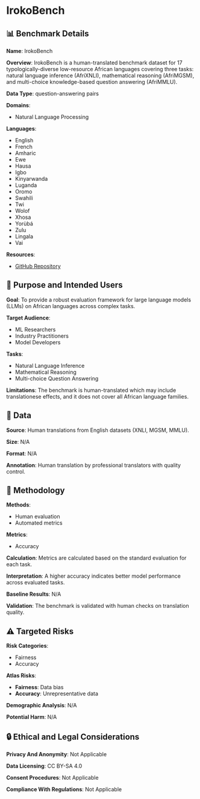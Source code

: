 # IrokoBench

## 📊 Benchmark Details

**Name**: IrokoBench

**Overview**: IrokoBench is a human-translated benchmark dataset for 17 typologically-diverse low-resource African languages covering three tasks: natural language inference (AfriXNLI), mathematical reasoning (AfriMGSM), and multi-choice knowledge-based question answering (AfriMMLU).

**Data Type**: question-answering pairs

**Domains**:
- Natural Language Processing

**Languages**:
- English
- French
- Amharic
- Ewe
- Hausa
- Igbo
- Kinyarwanda
- Luganda
- Oromo
- Swahili
- Twi
- Wolof
- Xhosa
- Yorùbá
- Zulu
- Lingala
- Vai

**Resources**:
- [GitHub Repository](https://github.com/MasakhaneChallenge/IrokoBench)

## 🎯 Purpose and Intended Users

**Goal**: To provide a robust evaluation framework for large language models (LLMs) on African languages across complex tasks.

**Target Audience**:
- ML Researchers
- Industry Practitioners
- Model Developers

**Tasks**:
- Natural Language Inference
- Mathematical Reasoning
- Multi-choice Question Answering

**Limitations**: The benchmark is human-translated which may include translationese effects, and it does not cover all African language families.

## 💾 Data

**Source**: Human translations from English datasets (XNLI, MGSM, MMLU).

**Size**: N/A

**Format**: N/A

**Annotation**: Human translation by professional translators with quality control.

## 🔬 Methodology

**Methods**:
- Human evaluation
- Automated metrics

**Metrics**:
- Accuracy

**Calculation**: Metrics are calculated based on the standard evaluation for each task.

**Interpretation**: A higher accuracy indicates better model performance across evaluated tasks.

**Baseline Results**: N/A

**Validation**: The benchmark is validated with human checks on translation quality.

## ⚠️ Targeted Risks

**Risk Categories**:
- Fairness
- Accuracy

**Atlas Risks**:
- **Fairness**: Data bias
- **Accuracy**: Unrepresentative data

**Demographic Analysis**: N/A

**Potential Harm**: N/A

## 🔒 Ethical and Legal Considerations

**Privacy And Anonymity**: Not Applicable

**Data Licensing**: CC BY-SA 4.0

**Consent Procedures**: Not Applicable

**Compliance With Regulations**: Not Applicable
